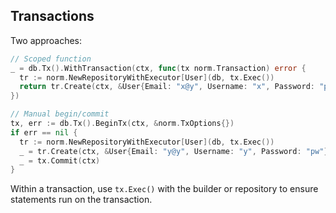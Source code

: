 ## Transactions

Two approaches:

```go
// Scoped function
_ = db.Tx().WithTransaction(ctx, func(tx norm.Transaction) error {
  tr := norm.NewRepositoryWithExecutor[User](db, tx.Exec())
  return tr.Create(ctx, &User{Email: "x@y", Username: "x", Password: "pw"})
})

// Manual begin/commit
tx, err := db.Tx().BeginTx(ctx, &norm.TxOptions{})
if err == nil {
  tr := norm.NewRepositoryWithExecutor[User](db, tx.Exec())
  _ = tr.Create(ctx, &User{Email: "y@y", Username: "y", Password: "pw"})
  _ = tx.Commit(ctx)
}
```

Within a transaction, use `tx.Exec()` with the builder or repository to ensure statements run on the transaction.


